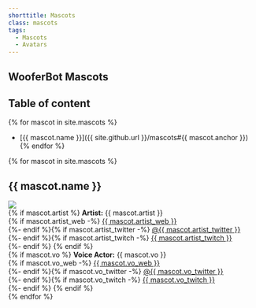 ```yaml
---
shorttitle: Mascots
class: mascots
tags:
  - Mascots
  - Avatars
---
```

## WooferBot Mascots
## Table of content
{% for mascot in site.mascots %}
* [{{ mascot.name }}]({{ site.github.url }}/mascots#{{ mascot.anchor }}){% endfor %}


{% for mascot in site.mascots %}
## {{ mascot.name }}
<div class="mascot"><div>
<img src="{{ site.github.url }}/assets/images/mascots/{{ mascot.anchor }}.png">
</div><div><div>
{% if mascot.artist %}
<b>Artist:</b> {{ mascot.artist }}<br>
{% if mascot.artist_web -%}
<a class="icon website" href="{{ mascot.artist_web }}" title="{{ mascot.artist_web }}" target="_blank">{{ mascot.artist_web }}</a><br>
{%- endif %}{% if mascot.artist_twitter -%}
<a class="icon tweet" href="https://twitter.com/{{ mascot.artist_twitter }}" target="_blank">@{{ mascot.artist_twitter }}</a><br>
{%- endif %}{% if mascot.artist_twitch -%}
<a class="icon twitch" href="https://www.twitch.tv/{{ mascot.artist_twitch }}" target="_blank">{{ mascot.artist_twitch }}</a><br>
{%- endif %}
{% endif %}
</div><div>
{% if mascot.vo %}
<b>Voice Actor:</b> {{ mascot.vo }}<br>
{% if mascot.vo_web -%}
<a class="icon website" href="{{ mascot.vo_web }}" title="{{ mascot.vo_web }}" target="_blank">{{ mascot.vo_web }}</a><br>
{%- endif %}{% if mascot.vo_twitter -%}
<a class="icon tweet" href="https://twitter.com/{{ mascot.vo_twitter }}" target="_blank">@{{ mascot.vo_twitter }}</a><br>
{%- endif %}{% if mascot.vo_twitch -%}
<a class="icon twitch" href="https://www.twitch.tv/{{ mascot.vo_twitch }}" target="_blank">{{ mascot.vo_twitch }}</a><br>
{%- endif %}
{% endif %}
</div></div></div>
{% endfor %}
